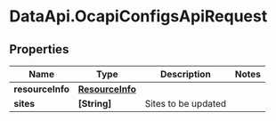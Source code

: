 # DataApi.OcapiConfigsApiRequest

## Properties

Name | Type | Description | Notes
------------ | ------------- | ------------- | -------------
**resourceInfo** | [**ResourceInfo**](ResourceInfo.md) |  | 
**sites** | **[String]** | Sites to be updated | 


